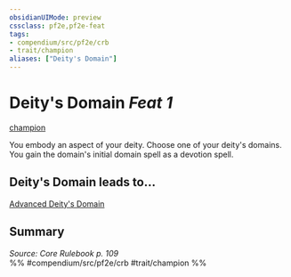 ```yaml
---
obsidianUIMode: preview
cssclass: pf2e,pf2e-feat
tags:
- compendium/src/pf2e/crb
- trait/champion
aliases: ["Deity's Domain"]
---
```

# Deity's Domain  *Feat 1*  
[champion](Reference/Rules/Traits/champion.md "Champion Class Trait")  


You embody an aspect of your deity. Choose one of your deity's domains. You gain the domain's initial domain spell as a devotion spell.

## Deity's Domain leads to...

[Advanced Deity's Domain](advanced-deitys-domain.md)

## Summary

*Source: Core Rulebook p. 109*  
%% #compendium/src/pf2e/crb #trait/champion %%